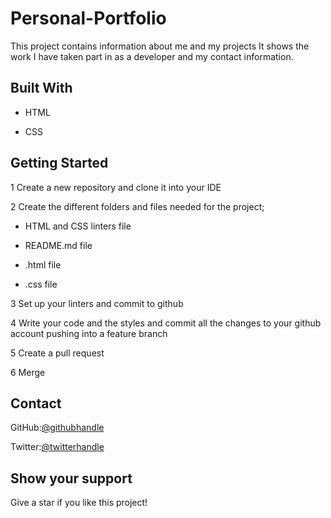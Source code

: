 # Personal-Portfolio

This project contains information about me and my projects It shows the work I have taken part in as a developer and my contact information.

## Built With

* HTML

* CSS

## Getting Started

1 Create a new repository and clone it into your IDE

2 Create the different folders and files needed for the project;

* HTML and CSS linters file

* README.md file

* .html file

* .css file

3 Set up your linters and commit to github

4 Write your code and the styles and commit all the changes to your github account pushing into a feature branch

5 Create a pull request

6 Merge

## Contact

GitHub:[@githubhandle](https://github.com/kemigabocatherine)

Twitter:[@twitterhandle](https://twitter.com/catherinek205)

## Show your support

Give a star if you like this project!
